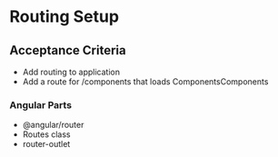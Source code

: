 # Routing Setup

## Acceptance Criteria
- Add routing to application
- Add a route for /components that loads ComponentsComponents

### Angular Parts
- @angular/router
- Routes class
- router-outlet
